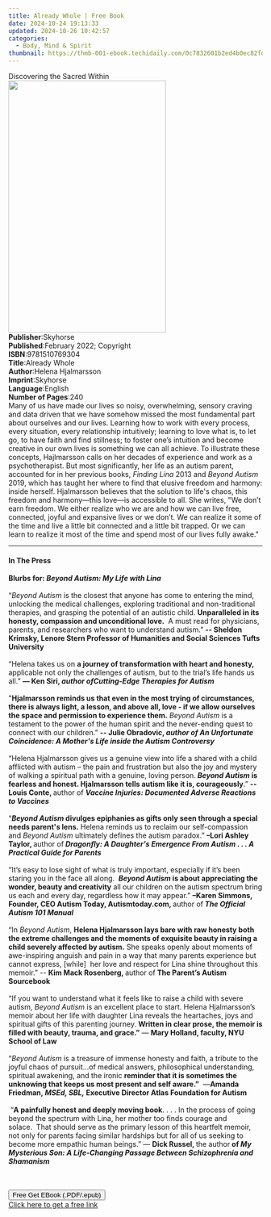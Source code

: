 ```yaml
---
title: Already Whole | Free Book
date: 2024-10-24 19:13:33
updated: 2024-10-26 10:42:57
categories:
  - Body, Mind & Spirit
thumbnail: https://thmb-001-ebook.techidaily.com/0c7832601b2ed4b0ec82fd58bc65df7aa090629ce76eaaec123288f00cf2e482.jpg
---
```

<main id="book-container">
  <div class="flex flex-col">
    <div class="book-brief flex-1 py-6 px-4 sm:p-6 md:py-10 md:px-8">
      <!-- brief-->
      <div class="book-brief-main">Discovering the Sacred Within</div>
    </div>
    <div
      class="book-meta-info flex-1 grid gap-4 col-start-1 col-end-3 row-start-1 sm:mb-6 sm:grid-cols-4 lg:gap-6 lg:col-start-2 lg:row-end-6 lg:row-span-6 lg:mb-0"
    >
      <div
        class="book-meta-info-left place-content-center mt-4 p-4 text-sm leading-6 col-start-2 col-span-2 dark:text-slate-400"
      >
        <img
          class="w-full h-500 object-cover rounded-lg sm:h-255 sm:col-span-2 lg:col-span-full"
          src="https://img-001-ebook.techidaily.com/a5018c70bc1d5f13d8fbc982fbd185a4d5f715f14819bde2df474d38406c83b3.jpg"
          alt=""
          width="312"
          height="500"
        />
      </div>
      <div
        class="book-meta-info-right mt-2 col-start-1 row-start-2 col-span-3 self-center"
      >
        <!-- meta data  -->
        <div class="flex flex-col px-4 md:px-8">
          <div class="flex-1">
            <strong>Publisher</strong>:<span class="px-2">Skyhorse</span>
          </div>
          <div class="flex-1">
            <strong>Published</strong>:<span class="px-2"
              >February 2022; Copyright</span
            >
          </div>
          <div class="flex-1">
            <strong>ISBN</strong>:<span class="px-2">9781510769304</span>
          </div>
          <div class="flex-1">
            <strong>Title</strong>:<span class="px-2">Already Whole</span>
          </div>
          <div class="flex-1">
            <strong>Author</strong>:<span class="px-2">Helena Hjalmarsson</span>
          </div>
          <div class="flex-1">
            <strong>Imprint</strong>:<span class="px-2">Skyhorse</span>
          </div>
          <div class="flex-1">
            <strong>Language</strong>:<span class="px-2">English</span>
          </div>
          <div class="flex-1">
            <strong>Number of Pages</strong>:<span class="px-2">240</span>
          </div>
        </div>
      </div>
    </div>
    <div class="book-description flex-1 py-6 px-4 sm:p-6 md:py-10 md:px-8">
      <div class="book-description-main">
        <div accordion-content="" id="description">
          Many of us have made our lives so noisy, overwhelming, sensory craving
          and data driven that we have somehow missed the most fundamental part
          about ourselves and our lives. Learning how to work with every
          process, every situation, every relationship intuitively; learning to
          love what is, to let go, to have faith and find stillness; to foster
          one’s intuition and become creative in our own lives is something we
          can all achieve. To illustrate these concepts, Hajlmarsson calls on
          her decades of experience and work as a psychotherapist. But most
          significantly, her life as an autism parent, accounted for in her
          previous books,<i> Finding Lina</i>&nbsp;2013 and
          <i>Beyond Autism </i>2019, which has taught her where to find that
          elusive freedom and harmony: inside herself. Hjalmarsson believes that
          the solution to life's chaos, this freedom and harmony—this love—is
          accessible to all. She writes, "We don’t earn freedom. We either
          realize who we are and how we can live free, connected, joyful and
          expansive lives or we don’t. We can realize it some of the time and
          live a little bit connected and a little bit trapped. Or we can learn
          to realize it most of the time and spend most of our lives fully
          awake."
        </div>
      </div>
    </div>
    <div class="book-excerpts flex-1 py-6 px-4 sm:p-6 md:py-10 md:px-8">
      <!-- excerpts-->
      <div class="book-excerpts-main">
        <hr />
        <h4 class="placeholder placeholder-heading">
          <span>In The Press</span>
        </h4>
        <p>
          <b>Blurbs for: <i>Beyond Autism: My Life with Lina</i></b
          ><br />
          &nbsp;<br />
          “<i>Beyond Autism</i> is the closest that anyone has come to entering
          the mind, unlocking the medical challenges, exploring traditional and
          non-traditional therapies, and grasping the potential of an autistic
          child.
          <b>Unparalleled in its honesty, compassion and unconditional love.</b
          >&nbsp; A must read for physicians, parents, and researchers who want
          to understand autism.”
          <b
            >--&nbsp;Sheldon Krimsky,&nbsp;Lenore Stern Professor of Humanities
            and Social Sciences&nbsp;</b
          ><b>Tufts University</b><br />
          &nbsp;<br />
          “Helena takes us on
          <b>a journey of transformation with heart and honesty,</b> applicable
          not only the challenges of autism, but to the trial’s life hands us
          all.”
          <b
            >— Ken Siri, <i>author of</i
            ><i>Cutting-Edge Therapies for Autism</i></b
          ><br />
          &nbsp;<br />
          "<b
            >Hjalmarsson reminds us that even in the most trying of
            circumstances, there is always light, a lesson, and above all, love
            - if we allow ourselves the space and permission to experience
            them.</b
          >&nbsp;<i>Beyond Autism</i>&nbsp;is a testament to the power of the
          human spirit and the never-ending quest to connect with our
          children.”&nbsp;<b>-- J</b
          ><b>ulie Obradovic, <i>author of</i>&nbsp;</b
          ><b
            ><i
              >An Unfortunate Coincidence: A Mother's Life inside the Autism
              Controversy&nbsp;</i
            ></b
          ><br />
          &nbsp;<br />
          “Helena Hjalmarsson gives us a genuine view into life a shared with a
          child afflicted with autism – the pain and frustration but also the
          joy and mystery of walking a spiritual path with a genuine, loving
          person.<b
            >&nbsp;<i>Beyond Autism</i>&nbsp;is fearless and honest. Hjalmarsson
            tells autism like it is, courageously</b
          >.”&nbsp;<b>--Louis Conte, </b>author of&nbsp;<i
            ><span
              ><b
                >Vaccine Injuries: Documented Adverse Reactions to Vaccines</b
              ></span
            ></i
          ><br />
          &nbsp;<br />
          “<b
            ><i>Beyond Autism</i> divulges epiphanies as gifts only seen through
            a special needs parent's lens.</b
          >
          Helena reminds us to reclaim our self-compassion and&nbsp;<i
            >Beyond Autism&nbsp;</i
          >ultimately defines the autism paradox.”&nbsp;<b
            >–Lori Ashley Taylor, </b
          >author of<b
            >&nbsp;<i
              >Dragonfly: A Daughter's Emergence From Autism . . . A Practical
              Guide for Parents</i
            ></b
          ><br />
          &nbsp;<br />
          “It’s easy to lose sight of what is truly important, especially if
          it’s been staring you in the face all along.&nbsp;&nbsp;<b
            ><i>Beyond Autism</i>&nbsp;is about appreciating the wonder, beauty
            and creativity</b
          >
          all our children on the autism spectrum bring us each and every day,
          regardless how it may appear.”&nbsp;<b
            >–Karen Simmons, Founder, CEO Autism Today, Autismtoday.com, </b
          >author of<b>&nbsp;<i>The Official Autism 101 Manual</i></b
          ><br />
          &nbsp;<br />
          “In <i>Beyond Autism</i>,
          <b
            >Helena Hjalmarsson lays bare with raw honesty both the extreme
            challenges and the moments of exquisite beauty in raising a child
            severely affected by autism.</b
          >
          She speaks openly about moments of awe-inspiring anguish and pain in a
          way that many parents experience but cannot express, [while] &nbsp;her
          love and respect for Lina shine throughout this memoir.” --&nbsp;<b
            >Kim Mack Rosenberg, </b
          >author of<b> The Parent’s Autism Sourcebook&nbsp;</b><br />
          &nbsp;<br />
          “If you want to understand what it feels like to raise a child with
          severe autism,&nbsp;<i>Beyond Autism</i>&nbsp;is an excellent place to
          start. Helena Hjalmarsson’s memoir about her life with daughter Lina
          reveals the heartaches, joys and spiritual gifts of this parenting
          journey.
          <b
            >Written in clear prose, the memoir is filled with beauty, trauma,
            and grace.”</b
          >
          — <b>Mary Holland, faculty, NYU School of Law</b><br />
          &nbsp;<br />
          “<i>Beyond Autism&nbsp;</i>is a treasure of immense honesty and faith,
          a tribute to the joyful chaos of pursuit...of medical answers,
          philosophical understanding, spiritual awakening, and the ironic
          <b
            >reminder that it is sometimes the unknowing that keeps us most
            present and self aware.”</b
          >
          &nbsp;—<b>Amanda Friedman,&nbsp;</b><b><i>MSEd, SBL,&nbsp;</i></b
          ><b>Executive Director Atlas Foundation for Autism</b><br /><br />
          &nbsp;“<b>A painfully honest and deeply moving book</b>. . . .&nbsp;In
          the process of going beyond the spectrum with Lina, her mother too
          finds courage and solace.&nbsp;&nbsp;That should serve as the primary
          lesson of this heartfelt memoir, not only for parents facing similar
          hardships but for all of us seeking to become more empathic human
          beings.” — <b>Dick Russel, </b>the author<b>
            of&nbsp;<i
              >My Mysterious Son: A Life-Changing Passage Between Schizophrenia
              and Shamanism</i
            ></b
          ><br />
          &nbsp;<br />
          &nbsp;<br />
        </p>
      </div>
    </div>
    <div
      class="book-about-author flex-1 py-6 px-4 sm:p-6 md:py-10 md:px-8"
    ></div>
    <div class="book-free-get flex-1 py-6 px-4 sm:p-6 md:py-10 md:px-8">
      <button
        id="btn-free-get"
        class="bg-blue-500 hover:bg-blue-700 text-white font-bold py-2 px-4 rounded"
      >
        Free Get EBook (.PDF/.epub)
      </button>
      <div id="countdown-display" class="px-2 text-lg mt-2"></div>
      <a
        id="free-link"
        class="hidden bg-blue-500 hover:bg-blue-700 text-white font-bold py-2 px-4 rounded"
        href="https://www.ebooks.com/en-us/book/210426814/already-whole/helena-hjalmarsson/"
        target="_blank"
        >Click here to get a free link</a
      >
    </div>
    <script>
      let countdownTime = 0;
      let countdownInterval = null;
      document
        .getElementById('btn-free-get')
        .addEventListener('click', startCountdown);
      function startCountdown() {
        countdownTime = new Date().getTime() + 60000 * 3;
        countdownInterval = setInterval(updateCountdown, 1000);
        document.getElementById('btn-free-get').disabled = true;
        document
          .getElementById('btn-free-get')
          .classList.add('bg-gray-500', 'cursor-not-allowed');
      }
      function updateCountdown() {
        let currentTime = new Date().getTime();
        let timeLeft = countdownTime - currentTime;
        let secondsLeft = Math.floor(timeLeft / 1000);
        document.getElementById('countdown-display').innerHTML =
          `Remaining time: ${secondsLeft} seconds.`;
        if (secondsLeft <= 0) {
          clearInterval(countdownInterval);
          document.getElementById('btn-free-get').classList.add('hidden');
          document.getElementById('free-link').classList.remove('hidden');
          document.getElementById('countdown-display').innerHTML = '';
        }
      }
    </script>
  </div>
</main>
